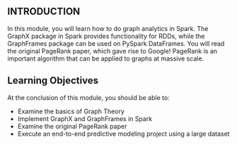 ## INTRODUCTION

In this module, you will learn how to do graph analytics in Spark. The GraphX package in Spark provides functionality for RDDs, while the GraphFrames package can be used on PySpark DataFrames. You will read the original PageRank paper, which gave rise to Google! PageRank is an important algorithm that can be applied to graphs at massive scale.

## Learning Objectives

At the conclusion of this module, you should be able to:

- Examine the basics of Graph Theory
- Implement GraphX and GraphFrames in Spark
- Examine the original PageRank paper
- Execute an end-to-end predictive modeling project using a large dataset
